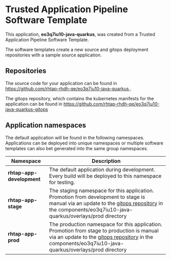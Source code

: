 # Trusted Application Pipeline Software Template

This application, **eo3q7iu10-java-quarkus**, was created from a Trusted Application Pipeline Software Template.

The software templates create a new source and gitops deployment repositories with a sample source application. 

## Repositories

The source code for your application can be found in [https://github.com/rhtap-rhdh-qe/eo3q7iu10-java-quarkus ](https://github.com/rhtap-rhdh-qe/eo3q7iu10-java-quarkus ).
 
The gitops repository, which contains the kubernetes manifests for the application can be found in 
[https://github.com/rhtap-rhdh-qe/eo3q7iu10-java-quarkus-gitops ](https://github.com/rhtap-rhdh-qe/eo3q7iu10-java-quarkus-gitops ) 

## Application namespaces 

The default application will be found in the following namespaces. Applications can be deployed into unique namespaces or multiple software templates can also bet generated into the same group namespaces.  

|  Namespace   |  Description   |  
| -------- | -------- |   
| **rhtap-app-development** | The default application during development. Every build will be deployed to this namespace for testing. | 
| **rhtap-app-stage** | The staging namespace for this application. Promotion from development to stage is manual via an update to the [gitops repository](https://github.com/rhtap-rhdh-qe/eo3q7iu10-java-quarkus-gitops ) in the components/eo3q7iu10-java-quarkus/overlays/prod directory |  
| **rhtap-app-prod** | The production namespace for this application. Promotion from stage to production is manual via an update to the [gitops repository](https://github.com/rhtap-rhdh-qe/eo3q7iu10-java-quarkus-gitops ) in the components/eo3q7iu10-java-quarkus/overlays/prod directory | 